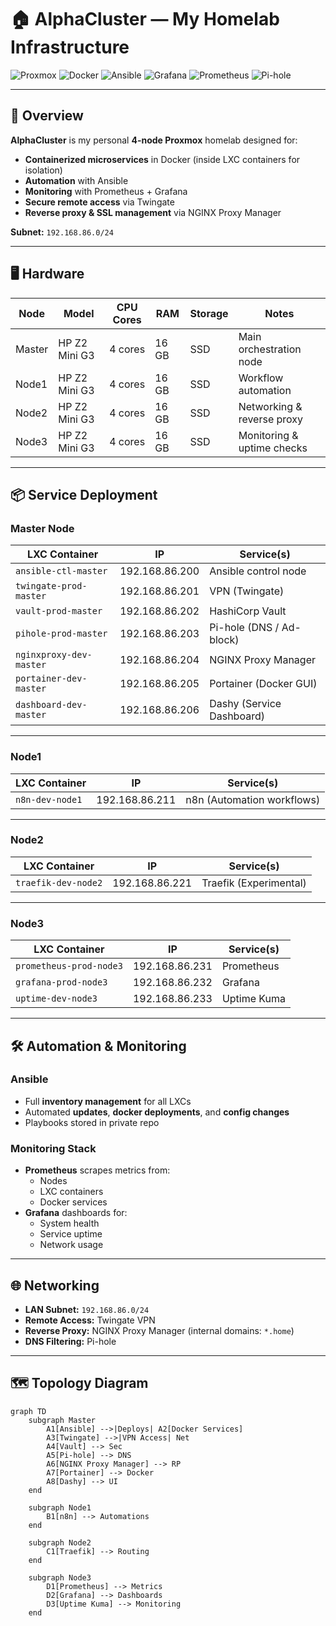 # 🏠 AlphaCluster — My Homelab Infrastructure

![Proxmox](https://img.shields.io/badge/Proxmox-Cluster-orange?style=for-the-badge&logo=proxmox)
![Docker](https://img.shields.io/badge/Docker-Containers-blue?style=for-the-badge&logo=docker)
![Ansible](https://img.shields.io/badge/Ansible-Automation-black?style=for-the-badge&logo=ansible)
![Grafana](https://img.shields.io/badge/Grafana-Monitoring-orange?style=for-the-badge&logo=grafana)
![Prometheus](https://img.shields.io/badge/Prometheus-Metrics-orange?style=for-the-badge&logo=prometheus)
![Pi-hole](https://img.shields.io/badge/Pi--hole-Ads%20Blocked-brightgreen?style=for-the-badge&logo=pi-hole)

---

## 📜 Overview

**AlphaCluster** is my personal **4-node Proxmox** homelab designed for:
- **Containerized microservices** in Docker (inside LXC containers for isolation)
- **Automation** with Ansible
- **Monitoring** with Prometheus + Grafana
- **Secure remote access** via Twingate
- **Reverse proxy & SSL management** via NGINX Proxy Manager

**Subnet:** `192.168.86.0/24`

---

## 🖥️ Hardware

| Node   | Model                | CPU Cores | RAM   | Storage | Notes |
|--------|----------------------|-----------|-------|---------|-------|
| Master | HP Z2 Mini G3         | 4 cores   | 16 GB | SSD     | Main orchestration node |
| Node1  | HP Z2 Mini G3         | 4 cores   | 16 GB | SSD     | Workflow automation |
| Node2  | HP Z2 Mini G3         | 4 cores   | 16 GB | SSD     | Networking & reverse proxy |
| Node3  | HP Z2 Mini G3         | 4 cores   | 16 GB | SSD     | Monitoring & uptime checks |

---

## 📦 Service Deployment

### **Master Node**
| LXC Container              | IP               | Service(s)                 |
|----------------------------|------------------|----------------------------|
| `ansible-ctl-master`       | 192.168.86.200   | Ansible control node       |
| `twingate-prod-master`     | 192.168.86.201   | VPN (Twingate)             |
| `vault-prod-master`        | 192.168.86.202   | HashiCorp Vault            |
| `pihole-prod-master`       | 192.168.86.203   | Pi-hole (DNS / Ad-block)   |
| `nginxproxy-dev-master`    | 192.168.86.204   | NGINX Proxy Manager        |
| `portainer-dev-master`     | 192.168.86.205   | Portainer (Docker GUI)     |
| `dashboard-dev-master`     | 192.168.86.206   | Dashy (Service Dashboard)  |

---

### **Node1**
| LXC Container              | IP               | Service(s) |
|----------------------------|------------------|------------|
| `n8n-dev-node1`            | 192.168.86.211   | n8n (Automation workflows) |

---

### **Node2**
| LXC Container              | IP               | Service(s) |
|----------------------------|------------------|------------|
| `traefik-dev-node2`        | 192.168.86.221   | Traefik (Experimental) |

---

### **Node3**
| LXC Container              | IP               | Service(s)       |
|----------------------------|------------------|------------------|
| `prometheus-prod-node3`    | 192.168.86.231   | Prometheus       |
| `grafana-prod-node3`       | 192.168.86.232   | Grafana          |
| `uptime-dev-node3`         | 192.168.86.233   | Uptime Kuma      |

---

## 🛠️ Automation & Monitoring

### **Ansible**
- Full **inventory management** for all LXCs
- Automated **updates**, **docker deployments**, and **config changes**
- Playbooks stored in private repo

### **Monitoring Stack**
- **Prometheus** scrapes metrics from:
  - Nodes
  - LXC containers
  - Docker services
- **Grafana** dashboards for:
  - System health
  - Service uptime
  - Network usage

---

## 🌐 Networking

- **LAN Subnet:** `192.168.86.0/24`
- **Remote Access:** Twingate VPN
- **Reverse Proxy:** NGINX Proxy Manager (internal domains: `*.home`)
- **DNS Filtering:** Pi-hole

---

## 🗺️ Topology Diagram

```mermaid
graph TD
    subgraph Master
        A1[Ansible] -->|Deploys| A2[Docker Services]
        A3[Twingate] -->|VPN Access| Net
        A4[Vault] --> Sec
        A5[Pi-hole] --> DNS
        A6[NGINX Proxy Manager] --> RP
        A7[Portainer] --> Docker
        A8[Dashy] --> UI
    end

    subgraph Node1
        B1[n8n] --> Automations
    end

    subgraph Node2
        C1[Traefik] --> Routing
    end

    subgraph Node3
        D1[Prometheus] --> Metrics
        D2[Grafana] --> Dashboards
        D3[Uptime Kuma] --> Monitoring
    end